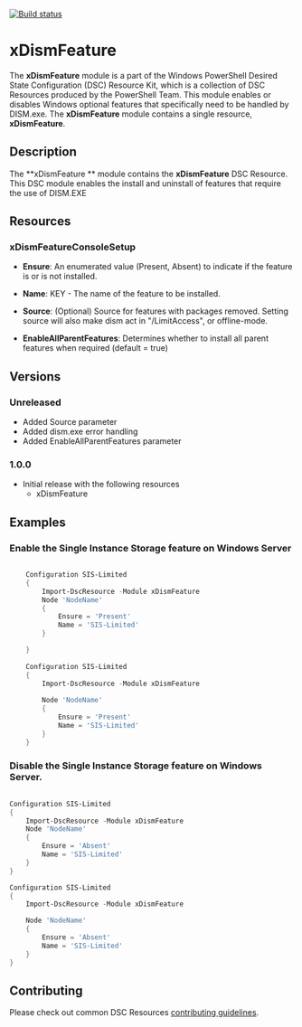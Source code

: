 [![Build status](https://ci.appveyor.com/api/projects/status/gjg8b430d230q51h/branch/master?svg=true)](https://ci.appveyor.com/project/PowerShell/xdismfeature/branch/master)

# xDismFeature

The **xDismFeature** module is a part of the Windows PowerShell Desired State Configuration (DSC) Resource Kit, which is a collection of DSC Resources produced by the PowerShell Team.
This module enables or disables Windows optional features that specifically need to be handled by DISM.exe.
The **xDismFeature** module contains a single resource, **xDismFeature**.

## Description

The **xDismFeature ** module contains the **xDismFeature** DSC Resource.
This DSC module enables the install and uninstall of features that require the use of DISM.EXE 

## Resources

### xDismFeatureConsoleSetup

*   **Ensure**: An enumerated value (Present, Absent) to indicate if the feature is or is not installed.

*   **Name**: KEY - The name of the feature to be installed.

*   **Source**: (Optional) Source for features with packages removed. Setting source will also make dism act in "/LimitAccess", or offline-mode.

*   **EnableAllParentFeatures**: Determines whether to install all parent features when required (default = true)

## Versions

### Unreleased

*   Added Source parameter
*   Added dism.exe error handling
*   Added EnableAllParentFeatures parameter

### 1.0.0

*   Initial release with the following resources 
    *   xDismFeature 

## Examples

### Enable the Single Instance Storage feature on Windows Server


```powershell

    Configuration SIS-Limited
    {
        Import-DscResource -Module xDismFeature
        Node 'NodeName'
        {
            Ensure = 'Present'
            Name = 'SIS-Limited'
        }

    }
    
    Configuration SIS-Limited 
    { 
        Import-DscResource -Module xDismFeature 
     
        Node 'NodeName' 
        { 
            Ensure = 'Present' 
            Name = 'SIS-Limited' 
        } 
    }
```

### Disable the Single Instance Storage feature on Windows Server.

```powershell
    
Configuration SIS-Limited
{
    Import-DscResource -Module xDismFeature
    Node 'NodeName'
    {
        Ensure = 'Absent'
        Name = 'SIS-Limited'
    }
}

Configuration SIS-Limited 
{ 
    Import-DscResource -Module xDismFeature 

    Node 'NodeName' 
    { 
        Ensure = 'Absent' 
        Name = 'SIS-Limited' 
    } 
}

```

## Contributing
Please check out common DSC Resources [contributing guidelines](https://github.com/PowerShell/DscResource.Kit/blob/master/CONTRIBUTING.md).
